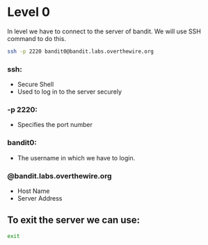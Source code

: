 # Level 0
In level we have to connect to the server of bandit.
We will use SSH command to do this.

```bash
ssh -p 2220 bandit0@bandit.labs.overthewire.org
```

### ssh:
- Secure Shell
- Used to log in to the server securely

### -p 2220:
- Specifies the port number

### bandit0:
- The username in which we have to login.

### @bandit.labs.overthewire.org
- Host Name
- Server Address

## To exit the server we can use:
```bash
exit
```
